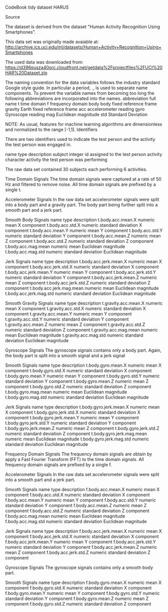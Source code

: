 CodeBook tidy dataset HARUS

Source

The dataset is derived from the dataset "Human Activity Recognition Using Smartphones”.

This data set was originally made avaiable at: http://archive.ics.uci.edu/ml/datasets/Human+Activity+Recognition+Using+Smartphones

The used data was downloaded from:
https://d396qusza40orc.cloudfront.net/getdata%2Fprojectfiles%2FUCI%20HAR%20Dataset.zip

The naming convention for the data variables follows the industry standard Google style guide. In particular a period, ., is used to separate name components. 
To prevent the variable names from becoming too long the following abbreviations are incorporated into the names.
abbreviation	full name
t	            time domain
f	            frequency domain
body	        body fixed reference frame
gravity	      Earth fixed reference frame
acc	          accelerometer reading
gyro	        Gyroscope reading
mag	          Euclidean magnitude
std	          Standard Deviation

NOTE: As usual, features for machine learning algorithms are dimensionless and normalized to the range [-1,1].
Identifiers

There are two identifiers used to indicate the test person and the activity the test person was engaged in.

name	    type	     description
subject	  integer	   id assigned to the test person
activity	character	 activity the test person was performing

The raw data set contained 30 subjects each performing 6 activities.

Time Domain Signals
The time domain signals were captured at a rate of 50 Hz and filtered to remove noise. All time domain signals are prefixed by a single t.

Accelerometer Signals
In the raw data set accelerometer signals were split into a body part and a gravity part. The body part being further split into a smooth part and a jerk part.

Smooth Body Signals
name	                   type	    description
t.body.acc.mean.X	       numeric	mean X component
t.body.acc.std.X	       numeric	standard deviation X component
t.body.acc.mean.Y	       numeric	mean Y component
t.body.acc.std.Y	       numeric	standard deviation Y component
t.body.acc.mean.Z	       numeric	mean Z component
t.body.acc.std.Z	       numeric	standard deviation Z component
t.body.acc.mag.mean	     numeric	mean Euclidean magnitude
t.body.acc.mag.std	     numeric	standard deviation Euclidean magnitude

Jerk Signals
name	                    type	  description
t.body.acc.jerk.mean.X	  numeric	mean X component
t.body.acc.jerk.std.X	    numeric	standard deviation X component
t.body.acc.jerk.mean.Y	  numeric	mean Y component
t.body.acc.jerk.std.Y	    numeric	standard deviation Y component
t.body.acc.jerk.mean.Z	  numeric	mean Z component
t.body.acc.jerk.std.Z	    numeric	standard deviation Z component
t.body.acc.jerk.mag.mean	numeric	mean Euclidean magnitude
t.body.acc.jerk.mag.std	  numeric	standard deviation Euclidean magnitude

Smooth Gravity Signals
name	                    type	  description
t.gravity.acc.mean.X	    numeric	mean X component
t.gravity.acc.std.X	      numeric	standard deviation X component
t.gravity.acc.mean.Y	    numeric	mean Y component
t.gravity.acc.std.Y	      numeric	standard deviation Y component
t.gravity.acc.mean.Z	    numeric	mean Z component
t.gravity.acc.std.Z	      numeric	standard deviation Z component
t.gravity.acc.mag.mean	  numeric	mean Euclidean magnitude
t.gravity.acc.mag.std	    numeric	standard deviation Euclidean magnitude

Gyroscope Signals
The gyroscope signals contains only a body part. Again, the body part is split into a smooth signal and a jerk signal

Smooth Signals
name	                    type	  description
t.body.gyro.mean.X	      numeric	mean X component
t.body.gyro.std.X	        numeric	standard deviation X component
t.body.gyro.mean.Y	      numeric	mean Y component
t.body.gyro.std.Y	        numeric	standard deviation Y component
t.body.gyro.mean.Z	      numeric	mean Z component
t.body.gyro.std.Z	        numeric	standard deviation Z component
t.body.gyro.mag.mean	    numeric	mean Euclidean magnitude
t.body.gyro.mag.std	      numeric	standard deviation Euclidean magnitude

Jerk Signals
name	                    type	  description
t.body.gyro.jerk.mean.X	  numeric	mean X component
t.body.gyro.jerk.std.X	  numeric	standard deviation X component
t.body.gyro.jerk.mean.Y	  numeric	mean Y component
t.body.gyro.jerk.std.Y	  numeric	standard deviation Y component
t.body.gyro.jerk.mean.Z	  numeric	mean Z component
t.body.gyro.jerk.std.Z	  numeric	standard deviation Z component
t.body.gyro.jerk.mag.mean	numeric	mean Euclidean magnitude
t.body.gyro.jerk.mag.std	numeric	standard deviation Euclidean magnitude

Frequency Domain Signals
The frequency domain signals are obtain by apply a Fast Fourier Transform (FFT) to the time domain signals. All frequency domain signals are prefixed by a single f.

Accelerometer Signals
In the raw data set accelerometer signals were split into a smooth part and a jerk part.

Smooth Signals
name	                    type	  description
f.body.acc.mean.X	        numeric	mean X component
f.body.acc.std.X	        numeric	standard deviation X component
f.body.acc.mean.Y	        numeric	mean Y component
f.body.acc.std.Y	        numeric	standard deviation Y component
f.body.acc.mean.Z	        numeric	mean Z component
f.body.acc.std.Z	        numeric	standard deviation Z component
f.body.acc.mag.mean	      numeric	mean Euclidean magnitude
f.body.acc.mag.std	      numeric	standard deviation Euclidean magnitude

Jerk Signals
name	                    type	  description
f.body.acc.jerk.mean.X	  numeric	mean X component
f.body.acc.jerk.std.X	    numeric	standard deviation X component
f.body.acc.jerk.mean.Y	  numeric	mean Y component
f.body.acc.jerk.std.Y	    numeric	standard deviation Y component
f.body.acc.jerk.mean.Z	  numeric	mean Z component
f.body.acc.jerk.std.Z	    numeric	standard deviation Z component

Gyroscope Signals
The gyroscope signals contains only a smooth body part.

Smooth Signals
name	                    type	  description
f.body.gyro.mean.X	      numeric	mean X component
f.body.gyro.std.X	        numeric	standard deviation X component
f.body.gyro.mean.Y	      numeric	mean Y component
f.body.gyro.std.Y	        numeric	standard deviation Y component
f.body.gyro.mean.Z	      numeric	mean Z component
f.body.gyro.std.Z	        numeric	standard deviation Z component


